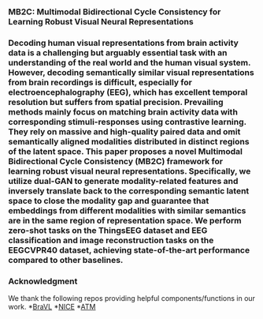 ### MB2C: Multimodal Bidirectional Cycle Consistency for Learning Robust Visual Neural Representations
### Decoding human visual representations from brain activity data is a challenging but arguably essential task with an understanding of the real world and the human visual system. However, decoding semantically similar visual representations from brain recordings is difficult, especially for electroencephalography (EEG), which has excellent temporal resolution but suffers from spatial precision. Prevailing methods mainly focus on matching brain activity data with corresponding stimuli-responses using contrastive learning. They rely on massive and high-quality paired data and omit semantically aligned modalities distributed in distinct regions of the latent space. This paper proposes a novel Multimodal Bidirectional Cycle Consistency (MB2C) framework for learning robust visual neural representations. Specifically, we utilize dual-GAN to generate modality-related features and inversely translate back to the corresponding semantic latent space to close the modality gap and guarantee that embeddings from different modalities with similar semantics are in the same region of representation space. We perform zero-shot tasks on the ThingsEEG dataset and EEG classification and image reconstruction tasks on the EEGCVPR40 dataset, achieving state-of-the-art performance compared to other baselines. 

### Acknowledgment
We thank the following repos providing helpful components/functions in our work.
*[BraVL](https://www.bing.com/ck/a?!&&p=e234990784f11875JmltdHM9MTcxODA2NDAwMCZpZ3VpZD0yOTVjNDMxYi1mYjBlLTZhMGEtMWZjNi01MmFiZmE2ODZiNTMmaW5zaWQ9NTE5OQ&ptn=3&ver=2&hsh=3&fclid=295c431b-fb0e-6a0a-1fc6-52abfa686b53&psq=bravl&u=a1aHR0cHM6Ly9naXRodWIuY29tL0NoYW5nZGVEdS9CcmFWTA&ntb=1)
*[NICE](https://github.com/eeyhsong/NICE-EEG)
*[ATM](https://github.com/dongyangli-del/EEG_Image_decode)

